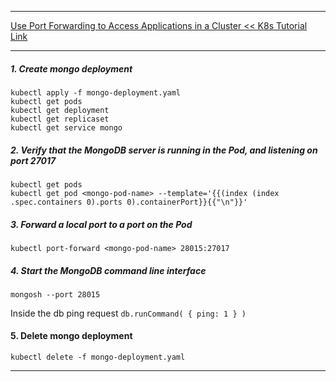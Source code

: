 *********************************************************************
[Use Port Forwarding to Access Applications in a Cluster << K8s Tutorial Link](https://kubernetes.io/docs/tasks/access-application-cluster/port-forward-access-application-cluster/) 
*********************************************************************
##### 1. Create mongo deployment
```shell
kubectl apply -f mongo-deployment.yaml
kubectl get pods
kubectl get deployment
kubectl get replicaset
kubectl get service mongo
```

##### 2. Verify that the MongoDB server is running in the Pod, and listening on port 27017
```shell
kubectl get pods
kubectl get pod <mongo-pod-name> --template='{{(index (index .spec.containers 0).ports 0).containerPort}}{{"\n"}}'
```

##### 3. Forward a local port to a port on the Pod
```shell
kubectl port-forward <mongo-pod-name> 28015:27017
```

##### 4. Start the MongoDB command line interface
```shell
mongosh --port 28015
```

Inside the db ping request `db.runCommand( { ping: 1 } )`

#### 5. Delete mongo deployment
```shell
kubectl delete -f mongo-deployment.yaml
```

*********************************************************************